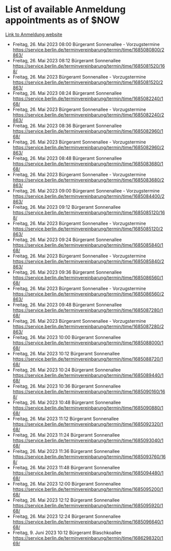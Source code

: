 # List of available Anmeldung appointments as of $NOW
[Link to Anmeldung website](https://service.berlin.de/terminvereinbarung/termin/tag.php?termin=1&anliegen[]=120686&dienstleisterlist=122210,122217,327316,122219,327312,122227,327314,122231,327346,122243,327348,122254,122252,329742,122260,329745,122262,329748,122271,327278,122273,327274,122277,327276,330436,122280,327294,122282,327290,122284,327292,122291,327270,122285,327266,122286,327264,122296,327268,150230,329760,122297,327286,122294,327284,122312,329763,122314,329775,122304,327330,122311,327334,122309,327332,317869,122281,327352,122279,329772,122283,122276,327324,122274,327326,122267,329766,122246,327318,122251,327320,122257,327322,122208,327298,122226,327300&herkunft=http%3A%2F%2Fservice.berlin.de%2Fdienstleistung%2F120686%2F)
- Freitag, 26. Mai 2023 08:00 Bürgeramt Sonnenallee - Vorzugstermine https://service.berlin.de/terminvereinbarung/termin/time/1685080800/2863/
- Freitag, 26. Mai 2023 08:12 Bürgeramt Sonnenallee https://service.berlin.de/terminvereinbarung/termin/time/1685081520/168/
- Freitag, 26. Mai 2023  Bürgeramt Sonnenallee - Vorzugstermine https://service.berlin.de/terminvereinbarung/termin/time/1685081520/2863/
- Freitag, 26. Mai 2023 08:24 Bürgeramt Sonnenallee https://service.berlin.de/terminvereinbarung/termin/time/1685082240/168/
- Freitag, 26. Mai 2023  Bürgeramt Sonnenallee - Vorzugstermine https://service.berlin.de/terminvereinbarung/termin/time/1685082240/2863/
- Freitag, 26. Mai 2023 08:36 Bürgeramt Sonnenallee https://service.berlin.de/terminvereinbarung/termin/time/1685082960/168/
- Freitag, 26. Mai 2023  Bürgeramt Sonnenallee - Vorzugstermine https://service.berlin.de/terminvereinbarung/termin/time/1685082960/2863/
- Freitag, 26. Mai 2023 08:48 Bürgeramt Sonnenallee https://service.berlin.de/terminvereinbarung/termin/time/1685083680/168/
- Freitag, 26. Mai 2023  Bürgeramt Sonnenallee - Vorzugstermine https://service.berlin.de/terminvereinbarung/termin/time/1685083680/2863/
- Freitag, 26. Mai 2023 09:00 Bürgeramt Sonnenallee - Vorzugstermine https://service.berlin.de/terminvereinbarung/termin/time/1685084400/2863/
- Freitag, 26. Mai 2023 09:12 Bürgeramt Sonnenallee https://service.berlin.de/terminvereinbarung/termin/time/1685085120/168/
- Freitag, 26. Mai 2023  Bürgeramt Sonnenallee - Vorzugstermine https://service.berlin.de/terminvereinbarung/termin/time/1685085120/2863/
- Freitag, 26. Mai 2023 09:24 Bürgeramt Sonnenallee https://service.berlin.de/terminvereinbarung/termin/time/1685085840/168/
- Freitag, 26. Mai 2023  Bürgeramt Sonnenallee - Vorzugstermine https://service.berlin.de/terminvereinbarung/termin/time/1685085840/2863/
- Freitag, 26. Mai 2023 09:36 Bürgeramt Sonnenallee https://service.berlin.de/terminvereinbarung/termin/time/1685086560/168/
- Freitag, 26. Mai 2023  Bürgeramt Sonnenallee - Vorzugstermine https://service.berlin.de/terminvereinbarung/termin/time/1685086560/2863/
- Freitag, 26. Mai 2023 09:48 Bürgeramt Sonnenallee https://service.berlin.de/terminvereinbarung/termin/time/1685087280/168/
- Freitag, 26. Mai 2023  Bürgeramt Sonnenallee - Vorzugstermine https://service.berlin.de/terminvereinbarung/termin/time/1685087280/2863/
- Freitag, 26. Mai 2023 10:00 Bürgeramt Sonnenallee https://service.berlin.de/terminvereinbarung/termin/time/1685088000/168/
- Freitag, 26. Mai 2023 10:12 Bürgeramt Sonnenallee https://service.berlin.de/terminvereinbarung/termin/time/1685088720/168/
- Freitag, 26. Mai 2023 10:24 Bürgeramt Sonnenallee https://service.berlin.de/terminvereinbarung/termin/time/1685089440/168/
- Freitag, 26. Mai 2023 10:36 Bürgeramt Sonnenallee https://service.berlin.de/terminvereinbarung/termin/time/1685090160/168/
- Freitag, 26. Mai 2023 10:48 Bürgeramt Sonnenallee https://service.berlin.de/terminvereinbarung/termin/time/1685090880/168/
- Freitag, 26. Mai 2023 11:12 Bürgeramt Sonnenallee https://service.berlin.de/terminvereinbarung/termin/time/1685092320/168/
- Freitag, 26. Mai 2023 11:24 Bürgeramt Sonnenallee https://service.berlin.de/terminvereinbarung/termin/time/1685093040/168/
- Freitag, 26. Mai 2023 11:36 Bürgeramt Sonnenallee https://service.berlin.de/terminvereinbarung/termin/time/1685093760/168/
- Freitag, 26. Mai 2023 11:48 Bürgeramt Sonnenallee https://service.berlin.de/terminvereinbarung/termin/time/1685094480/168/
- Freitag, 26. Mai 2023 12:00 Bürgeramt Sonnenallee https://service.berlin.de/terminvereinbarung/termin/time/1685095200/168/
- Freitag, 26. Mai 2023 12:12 Bürgeramt Sonnenallee https://service.berlin.de/terminvereinbarung/termin/time/1685095920/168/
- Freitag, 26. Mai 2023 12:24 Bürgeramt Sonnenallee https://service.berlin.de/terminvereinbarung/termin/time/1685096640/168/
- Freitag, 9. Juni 2023 10:12 Bürgeramt Blaschkoallee https://service.berlin.de/terminvereinbarung/termin/time/1686298320/169/
